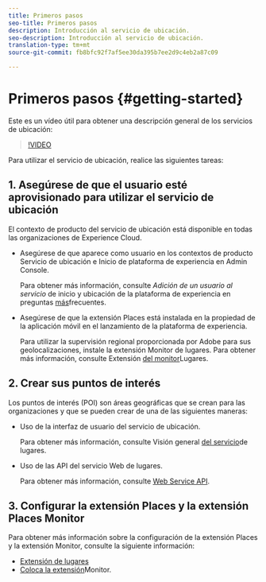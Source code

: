 ```yaml
---
title: Primeros pasos
seo-title: Primeros pasos
description: Introducción al servicio de ubicación.
seo-description: Introducción al servicio de ubicación.
translation-type: tm+mt
source-git-commit: fb8bfc92f7af5ee30da395b7ee2d9c4eb2a87c09

---
```



# Primeros pasos {#getting-started}

Este es un vídeo útil para obtener una descripción general de los servicios de ubicación:

>[!VIDEO](https://www.youtube.com/watch?v=aV6i_ayxWCw)

Para utilizar el servicio de ubicación, realice las siguientes tareas:

## 1. Asegúrese de que el usuario esté aprovisionado para utilizar el servicio de ubicación

El contexto de producto del servicio de ubicación está disponible en todas las organizaciones de Experience Cloud.

* Asegúrese de que aparece como usuario en los contextos de producto Servicio de ubicación e Inicio de plataforma de experiencia en Admin Console.

   Para obtener más información, consulte *Adición de un usuario al servicio* de inicio y ubicación de la plataforma de experiencia en preguntas [más](/help/places-faqs.md)frecuentes.

* Asegúrese de que la extensión Places está instalada en la propiedad de la aplicación móvil en el lanzamiento de la plataforma de experiencia.

   Para utilizar la supervisión regional proporcionada por Adobe para sus geolocalizaciones, instale la extensión Monitor de lugares. Para obtener más información, consulte Extensión [del monitor](/help/places-ext-aep-sdks/places-monitor-extension/places-monitor-extension.md)Lugares.


## 2. Crear sus puntos de interés

Los puntos de interés (POI) son áreas geográficas que se crean para las organizaciones y que se pueden crear de una de las siguientes maneras:

* Uso de la interfaz de usuario del servicio de ubicación.

   Para obtener más información, consulte Visión general [del servicio](/help/poi-mgmt-ui/places-services-overview.md)de lugares.

* Uso de las API del servicio Web de lugares.

   Para obtener más información, consulte [Web Service API](/help/web-service-api/places-web-services.md).


## 3. Configurar la extensión Places y la extensión Places Monitor

Para obtener más información sobre la configuración de la extensión Places y la extensión Monitor, consulte la siguiente información:

* [Extensión de lugares](/help/places-ext-aep-sdks/places-extension/places-extension.md)
* [Coloca la extensión](/help/places-ext-aep-sdks/places-monitor-extension/places-monitor-extension.md)Monitor.
